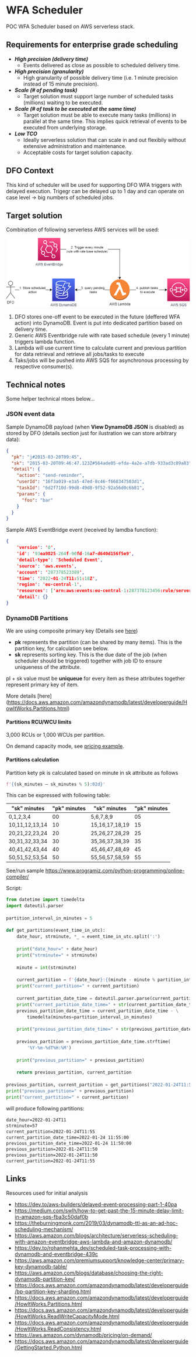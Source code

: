 # WFA Scheduler

POC WFA Scheduler based on AWS serverless stack.

## Requirements for enterprise grade scheduling

- ***High precision (delivery time)***
	-  Events delivered as close as possible to scheduled delivery time.
- ***High precision (granularity)***
	-  High granularity of possible delivery time (i.e. 1 minute precision instead of 15 minute precision).
- ***Scale (# of pending task)***
	- Target solution must support large number of scheduled tasks (millions) waiting to be executed.
- ***Scale (# of task to be executed at the same time)***
	- Target solution must be able to execute many tasks (millions) in parallel at the same time. This implies quick retrieval of events to be executed from underlying storage.
- ***Low TCO***
	- Ideally serverless solution that can scale in and out flexibily without extensive administration and maintenance.
	- Acceptable costs for target solution capacity.

## DFO Context

This kind of scheduler will be used for supporting DFO WFA triggers with delayed execution. Trigegr can be delayed up to 1 day and can operate on case level -> big numbers of scheduled jobs. 

## Target solution

Combination of following serverless AWS services will be used:

<img src="./images/WFAScheduler.png" /></br>

1. DFO stores one-off event to be executed in the future (deffered WFA action) into DynamoDB. Event is put into dedicated partition based on delivery time.
2. Generic AWS Eventbridge rule with rate based schedule (every 1 minute) triggers lambda function.
3. Lambda will use current time to calculate current and previous partition for data retrieval and retrieve all jobs/tasks to execute
4. Taks/jobs will be pushed into AWS SQS for asynchronous processing by respective consumer(s).

## Technical notes

Some helper technical ntoes below...

### JSON event data

Sample DynamoDB payload (when **View DynamoDB JSON** is disabled) as stored by DFO (details section just for ilustration we can store arbitrary data):

```json
{
  "pk": "j#2015-03-20T09:45",
  "sk": "2015-03-20T09:46:47.123Z#564ade05-efda-4a2e-a7db-933ad3c89a83",
  "detail": {
    "action": "send-reminder",
    "userId": "16f3a019-e3a5-47ed-8c46-f668347503d1",
    "taskId": "6d2f710d-99d8-49d8-9f52-92a56d0c6b81",
    "params": {
      "foo": "bar"
    }
  }
}
```

Sample AWS EventBridge event (received by lamdba function):

```json
{
	'version': '0',
	'id': '93ea9825-264f-90fd-16a7-d640d156f5e9',
	'detail-type': 'Scheduled Event',
	'source': 'aws.events',
	'account': '287378523389',
	'time': '2022-01-24T11:51:18Z',
	'region': 'eu-central-1',
	'resources': ['arn:aws:events:eu-central-1:287378123456:rule/serverless-scheduler-SchedulerFunctionDispatchJobs-1SXUZFVOXE0EP'],
	'detail': {}
}
```

### DynamoDB Partitions

We are using composite primary key (Details see [here](https://aws.amazon.com/blogs/database/choosing-the-right-dynamodb-partition-key/))

- **pk** represents the partition (can be shared by many items). This is the partition key, for calculation see below.
- **sk** represents sorting key. This is the due date of the job (when scheduler should be triggered) together with job ID to ensure uniqueness of the attribute.

pl + sk value must be **uniqueue** for every item as these attributes together represent primary key of item.

More details [here] (https://docs.aws.amazon.com/amazondynamodb/latest/developerguide/HowItWorks.Partitions.html)

#### Partitions RCU/WCU limits

3,000 RCUs or 1,000 WCUs per partition.

On demand capacity mode, see [pricing example](https://aws.amazon.com/dynamodb/pricing/on-demand/).

#### Partitions calculation

Partition kety pk is calculated based on minute in sk attribute as follows

```python
f'{(sk_minutes – sk_minutes % 5):02d}'
```

This can be expressed with following table:

| "sk" minutes   | "pk" minutes  | "sk" minutes | "pk" minutes  |
|----------------|-----|----------------|-----|
| 0,1,2,3,4      | 00  | 5,6,7,8,9      | 05  |
| 10,11,12,13,14 | 10  | 15,16,17,18,19 | 15  |
| 20,21,22,23,24 |  20 | 25,26,27,28,29 | 25  |
| 30,31,32,33,34 |  30 | 35,36,37,38,39 | 35  |
| 40,41,42,43,44 |  40 | 45,46,47,48,49 | 45  |
| 50,51,52,53,54 | 50  | 55,56,57,58,59 | 55  |


See/run sample https://www.programiz.com/python-programming/online-compiler/

Script:

```python
from datetime import timedelta
import dateutil.parser

partition_interval_in_minutes = 5

def get_partitions(event_time_in_utc):
    date_hour, strminute, *_ = event_time_in_utc.split(':')
    
    print("date_hour=" + date_hour)
    print("strminute=" + strminute)
    
    minute = int(strminute)

    current_partition = f'{date_hour}:{(minute - minute % partition_interval_in_minutes):02d}'
    print("current_partition=" + current_partition)
    
    current_partition_date_time = dateutil.parser.parse(current_partition)
    print("current_partition_date_time=" + str(current_partition_date_time))
    previous_partition_date_time = current_partition_date_time - \
        timedelta(minutes=partition_interval_in_minutes)
        
    print("previous_partition_date_time=" + str(previous_partition_date_time))
    
    previous_partition = previous_partition_date_time.strftime(
        '%Y-%m-%dT%H:%M')

    print("previous_partition=" + previous_partition)

    return previous_partition, current_partition

previous_partition, current_partition = get_partitions("2022-01-24T11:57:12Z")
print("previous_partition=" + previous_partition)
print("current_partition=" + current_partition)
```

will produce following partitions:

```
date_hour=2022-01-24T11
strminute=57
current_partition=2022-01-24T11:55
current_partition_date_time=2022-01-24 11:55:00
previous_partition_date_time=2022-01-24 11:50:00
previous_partition=2022-01-24T11:50
previous_partition=2022-01-24T11:50
current_partition=2022-01-24T11:55
```
## Links

Resources used for initial analysis

* https://dev.to/aws-builders/delayed-event-processing-part-1-40pa
* https://medium.com/swlh/how-to-get-past-the-15-minute-delay-limit-in-amazon-sqs-fba3c50daf0b
* https://theburningmonk.com/2019/03/dynamodb-ttl-as-an-ad-hoc-scheduling-mechanism/
* https://aws.amazon.com/blogs/architecture/serverless-scheduling-with-amazon-eventbridge-aws-lambda-and-amazon-dynamodb/
* https://dev.to/rohanmehta_dev/scheduled-task-processing-with-dynamodb-and-eventbridge-439c
* https://aws.amazon.com/premiumsupport/knowledge-center/primary-key-dynamodb-table/
* https://aws.amazon.com/blogs/database/choosing-the-right-dynamodb-partition-key/
* https://docs.aws.amazon.com/amazondynamodb/latest/developerguide/bp-partition-key-sharding.html
* https://docs.aws.amazon.com/amazondynamodb/latest/developerguide/HowItWorks.Partitions.html
* https://docs.aws.amazon.com/amazondynamodb/latest/developerguide/HowItWorks.ReadWriteCapacityMode.html
* https://docs.aws.amazon.com/amazondynamodb/latest/developerguide/HowItWorks.ReadConsistency.html
* https://aws.amazon.com/dynamodb/pricing/on-demand/
* https://docs.aws.amazon.com/amazondynamodb/latest/developerguide/GettingStarted.Python.html